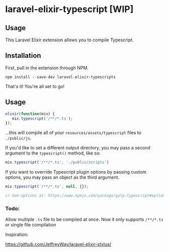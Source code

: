 # laravel-elixir-typescript [WIP]

## Usage

This Laravel Elixir extension allows you to compile Typescript.

## Installation

First, pull in the extension through NPM.

```
npm install --save-dev laravel-elixir-typescripts
```

That's it! You're all set to go!

## Usage

```js
elixir(function(mix) {
   mix.typescript('/**/*.ts');
});
```

...this will compile all of your `resources/assets/typescript` files to `./public/js`.

If you'd like to set a different output directory, you may pass a second argument to the `typescript()` method, like so:

```js
mix.typescript('/**/*.ts', './public/scripts')
```

If you want to override Typescript plugin options by passing custom options, you may pass an object as the third argument.

```js
mix.typescript('/**/*.ts', null, {});

// See options at: https://www.npmjs.com/package/gulp-typescript#options
```


### Todo:
Allow multiple `.ts` file to be compiled at once. Now it only supports `/**/*.ts` or single file compilation 


Inspiration:

https://github.com/JeffreyWay/laravel-elixir-stylus/
